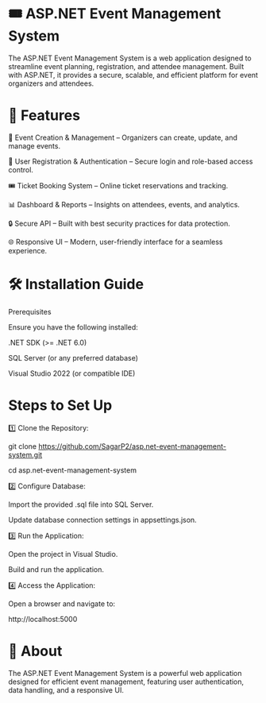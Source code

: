 # 🎟️ ASP.NET Event Management System

The ASP.NET Event Management System is a web application designed to streamline event planning, registration, and attendee management. Built with ASP.NET, it provides a secure, scalable, and efficient platform for event organizers and attendees.


# 🚀 Features

📅 Event Creation & Management – Organizers can create, update, and manage events.

📝 User Registration & Authentication – Secure login and role-based access control.

🎟️ Ticket Booking System – Online ticket reservations and tracking.

📊 Dashboard & Reports – Insights on attendees, events, and analytics.

🔒 Secure API – Built with best security practices for data protection.

🌐 Responsive UI – Modern, user-friendly interface for a seamless experience.


# 🛠️ Installation Guide

Prerequisites

Ensure you have the following installed:


.NET SDK (>= .NET 6.0)

SQL Server (or any preferred database)

Visual Studio 2022 (or compatible IDE)

# Steps to Set Up

1️⃣ Clone the Repository:

git clone https://github.com/SagarP2/asp.net-event-management-system.git

cd asp.net-event-management-system

2️⃣ Configure Database:

Import the provided .sql file into SQL Server.

Update database connection settings in appsettings.json.

3️⃣ Run the Application:

Open the project in Visual Studio.

Build and run the application.

4️⃣ Access the Application:

Open a browser and navigate to:

http://localhost:5000

# 📌 About

The ASP.NET Event Management System is a powerful web application designed for efficient event management, featuring user authentication, data handling, and a responsive UI.
